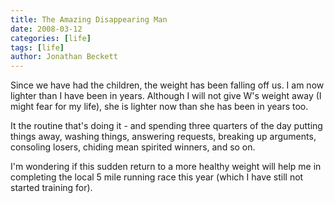 ```yaml
---
title: The Amazing Disappearing Man
date: 2008-03-12
categories: [life]
tags: [life]
author: Jonathan Beckett
---
```


Since we have had the children, the weight has been falling off us. I am now lighter than I have been in years. Although I will not give W's weight away (I might fear for my life), she is lighter now than she has been in years too.

It the routine that's doing it - and spending three quarters of the day putting things away, washing things, answering requests, breaking up arguments, consoling losers, chiding mean spirited winners, and so on.

I'm wondering if this sudden return to a more healthy weight will help me in completing the local 5 mile running race this year (which I have still not started training for).